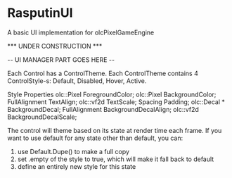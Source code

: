 # RasputinUI
A basic UI implementation for olcPixelGameEngine

*** UNDER CONSTRUCTION ***

-- UI MANAGER PART GOES HERE --


Each Control has a ControlTheme.
Each ControlTheme contains 4 ControlStyle-s: Default, Disabled, Hover, Active.

Style Properties
 olc::Pixel	ForegroundColor;
 olc::Pixel 	BackgroundColor;
 FullAlignment 	TextAlign;
 olc::vf2d 	TextScale;
 Spacing 	Padding;
 olc::Decal *	BackgroundDecal;
 FullAlignment 	BackgroundDecalAlign;
 olc::vf2d 	BackgroundDecalScale;

The control will theme based on its state at render time each frame.
If you want to use default for any state other than default, you can:
 1. use Default.Dupe() to make a full copy
 2. set .empty of the style to true, which will make it fall back to default
 3. define an entirely new style for this state
